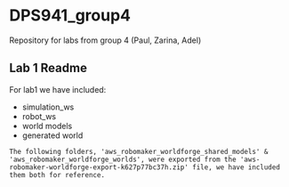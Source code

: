 # DPS941_group4
Repository for labs from group 4 (Paul, Zarina, Adel)

## Lab 1 Readme

For lab1 we have included:
  - simulation_ws
  - robot_ws
  - world models
  - generated world 

```
The following folders, 'aws_robomaker_worldforge_shared_models' & 'aws_robomaker_worldforge_worlds', were exported from the 'aws-robomaker-worldforge-export-k627p77bc37h.zip' file, we have included them both for reference. 
 
